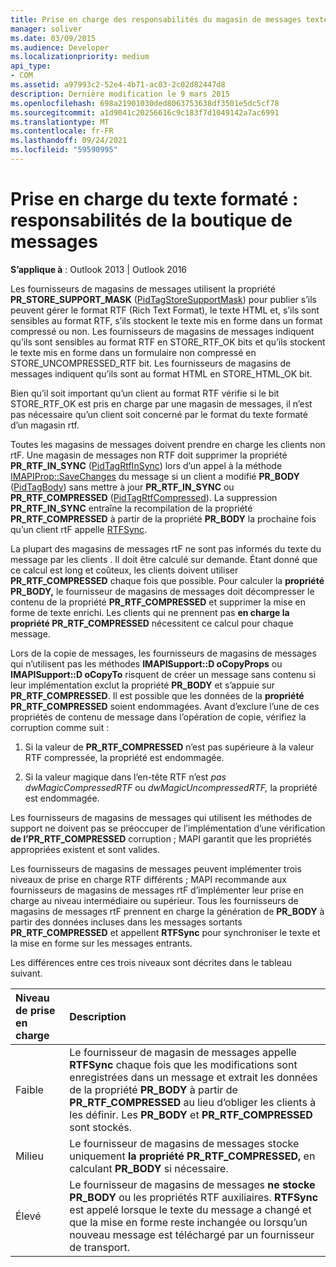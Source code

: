 ```yaml
---
title: Prise en charge des responsabilités du magasin de messages texte formatés
manager: soliver
ms.date: 03/09/2015
ms.audience: Developer
ms.localizationpriority: medium
api_type:
- COM
ms.assetid: a97993c2-52e4-4b71-ac03-2c02d82447d8
description: Dernière modification le 9 mars 2015
ms.openlocfilehash: 698a21901030ded8063753638df3501e5dc5cf78
ms.sourcegitcommit: a1d9041c20256616c9c183f7d1049142a7ac6991
ms.translationtype: MT
ms.contentlocale: fr-FR
ms.lasthandoff: 09/24/2021
ms.locfileid: "59590995"
---
```

# <a name="supporting-formatted-text-message-store-responsibilities"></a>Prise en charge du texte formaté : responsabilités de la boutique de messages

  
  
**S’applique à** : Outlook 2013 | Outlook 2016 
  
Les fournisseurs de magasins de messages utilisent la propriété **PR_STORE_SUPPORT_MASK** ([PidTagStoreSupportMask](pidtagstoresupportmask-canonical-property.md)) pour publier s’ils peuvent gérer le format RTF (Rich Text Format), le texte HTML et, s’ils sont sensibles au format RTF, s’ils stockent le texte mis en forme dans un format compressé ou non. Les fournisseurs de magasins de messages indiquent qu’ils sont sensibles au format RTF en STORE_RTF_OK bits et qu’ils stockent le texte mis en forme dans un formulaire non compressé en STORE_UNCOMPRESSED_RTF bit. Les fournisseurs de magasins de messages indiquent qu’ils sont au format HTML en STORE_HTML_OK bit.
  
Bien qu’il soit important qu’un client au format RTF vérifie si le bit STORE_RTF_OK est pris en charge par une magasin de messages, il n’est pas nécessaire qu’un client soit concerné par le format du texte formaté d’un magasin rtf. 
  
Toutes les magasins de messages doivent prendre en charge les clients non rtF. Une magasin de messages non RTF doit supprimer la propriété **PR_RTF_IN_SYNC** ([PidTagRtfInSync](pidtagrtfinsync-canonical-property.md)) lors d’un appel à la méthode [IMAPIProp::SaveChanges](imapiprop-savechanges.md) du message si un client a modifié **PR_BODY** ([PidTagBody](pidtagbody-canonical-property.md)) sans mettre à jour **PR_RTF_IN_SYNC** ou **PR_RTF_COMPRESSED** ([PidTagRtfCompressed](pidtagrtfcompressed-canonical-property.md)). La suppression **PR_RTF_IN_SYNC** entraîne la recompilation de la propriété **PR_RTF_COMPRESSED** à partir de la propriété **PR_BODY** la prochaine fois qu’un client rtF appelle [RTFSync](rtfsync.md). 
  
La plupart des magasins de messages rtF ne sont pas informés du texte du message par les clients . Il doit être calculé sur demande. Étant donné que ce calcul est long et coûteux, les clients doivent utiliser **PR_RTF_COMPRESSED** chaque fois que possible. Pour calculer la **propriété PR_BODY,** le fournisseur de magasins de messages doit décompresser le contenu de la propriété **PR_RTF_COMPRESSED** et supprimer la mise en forme de texte enrichi. Les clients qui ne prennent pas **en charge la propriété PR_RTF_COMPRESSED** nécessitent ce calcul pour chaque message. 
  
Lors de la copie de messages, les fournisseurs de magasins de messages qui n’utilisent pas les méthodes **IMAPISupport::D oCopyProps** ou **IMAPISupport::D oCopyTo** risquent de créer un message sans contenu si leur implémentation exclut la propriété **PR_BODY** et s’appuie sur **PR_RTF_COMPRESSED**. Il est possible que les données de la **propriété PR_RTF_COMPRESSED** soient endommagées. Avant d’exclure l’une de ces propriétés de contenu de message dans l’opération de copie, vérifiez la corruption comme suit : 
  
1. Si la valeur de **PR_RTF_COMPRESSED** n’est pas supérieure à la valeur RTF compressée, la propriété est endommagée. 
    
2. Si la valeur magique dans l’en-tête RTF n’est  _pas dwMagicCompressedRTF_ ou  _dwMagicUncompressedRTF,_ la propriété est endommagée.
    
Les fournisseurs de magasins de messages qui utilisent les méthodes de support ne doivent pas se préoccuper de l’implémentation d’une vérification **de l’PR_RTF_COMPRESSED** corruption ; MAPI garantit que les propriétés appropriées existent et sont valides. 
  
Les fournisseurs de magasins de messages peuvent implémenter trois niveaux de prise en charge RTF différents ; MAPI recommande aux fournisseurs de magasins de messages rtF d’implémenter leur prise en charge au niveau intermédiaire ou supérieur. Tous les fournisseurs de magasins de messages rtF prennent en charge la génération de **PR_BODY** à partir des données incluses dans les messages sortants **PR_RTF_COMPRESSED** et appellent **RTFSync** pour synchroniser le texte et la mise en forme sur les messages entrants. 
  
Les différences entre ces trois niveaux sont décrites dans le tableau suivant. 
  
|**Niveau de prise en charge**|**Description**|
|:-----|:-----|
|Faible  <br/> |Le fournisseur de magasin de messages appelle **RTFSync** chaque fois que les modifications sont enregistrées dans un message et extrait les données de la propriété **PR_BODY** à partir de **PR_RTF_COMPRESSED** au lieu d’obliger les clients à les définir. Les **PR_BODY** et **PR_RTF_COMPRESSED** sont stockés.  <br/> |
|Milieu  <br/> |Le fournisseur de magasins de messages stocke uniquement **la propriété PR_RTF_COMPRESSED,** en calculant **PR_BODY** si nécessaire.  <br/> |
|Élevé  <br/> |Le fournisseur de magasins de messages **ne stocke PR_BODY** ou les propriétés RTF auxiliaires. **RTFSync** est appelé lorsque le texte du message a changé et que la mise en forme reste inchangée ou lorsqu’un nouveau message est téléchargé par un fournisseur de transport.  <br/> |
   


